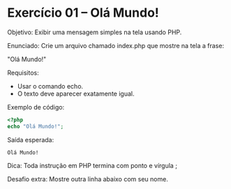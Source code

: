 # Exercício 01 – Olá Mundo!

Objetivo: Exibir uma mensagem simples na tela usando PHP.

Enunciado:
Crie um arquivo chamado index.php que mostre na tela a frase:

"Olá Mundo!"

Requisitos:
- Usar o comando echo.
- O texto deve aparecer exatamente igual.

Exemplo de código:
```php
<?php
echo "Olá Mundo!";
```

Saída esperada:
```
Olá Mundo!
```

Dica: Toda instrução em PHP termina com ponto e vírgula ;

Desafio extra: Mostre outra linha abaixo com seu nome.

